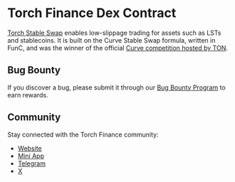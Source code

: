 # Torch Finance Dex Contract

[Torch Stable Swap](https://torch.finance/) enables low-slippage trading for assets such as LSTs and stablecoins. It is built on the Curve Stable Swap formula, written in FunC, and was the winner of the official [Curve competition hosted by TON](https://blog.ton.org/infrastructures-for-stable-assets-with-curve).

## Bug Bounty

If you discover a bug, please submit it through our [Bug Bounty Program](https://github.com/torch-core/bug-bounty?tab=readme-ov-file) to earn rewards.

## Community

Stay connected with the Torch Finance community:

- [Website](https://torch.finance/)
- [Mini App](https://t.me/torch_finance_bot)
- [Telegram](https://t.me/torch_ton)
- [X](https://x.com/home)
